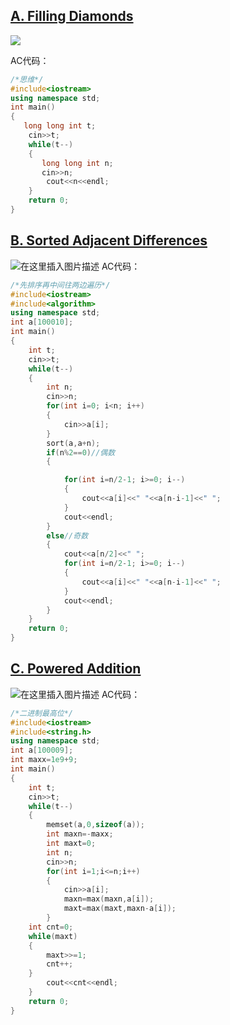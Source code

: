 
## [A. Filling Diamonds](https://codeforces.com/contest/1339/problem/A)

![ ](https://img-blog.csdnimg.cn/20200413171212947.png?x-oss-process=image/watermark,type_ZmFuZ3poZW5naGVpdGk,shadow_10,text_aHR0cHM6Ly9ibG9nLmNzZG4ubmV0L3FxXzQ1ODQ1NDA0,size_16,color_FFFFFF,t_70#pic_center)

AC代码：

```cpp
/*思维*/
#include<iostream>
using namespace std;
int main()
{
   long long int t;
    cin>>t;
    while(t--)
    {
       long long int n;
       cin>>n;
        cout<<n<<endl;
    }
    return 0;
}
```

## [B. Sorted Adjacent Differences](https://codeforces.com/contest/1339/problem/B)

   ![在这里插入图片描述](https://img-blog.csdnimg.cn/2020041317244110.png?x-oss-process=image/watermark,type_ZmFuZ3poZW5naGVpdGk,shadow_10,text_aHR0cHM6Ly9ibG9nLmNzZG4ubmV0L3FxXzQ1ODQ1NDA0,size_16,color_FFFFFF,t_70#pic_center)
AC代码：

```cpp
/*先排序再中间往两边遍历*/
#include<iostream>
#include<algorithm>
using namespace std;
int a[100010];
int main()
{
    int t;
    cin>>t;
    while(t--)
    {
        int n;
        cin>>n;
        for(int i=0; i<n; i++)
        {
            cin>>a[i];
        }
        sort(a,a+n);
        if(n%2==0)//偶数
        {

            for(int i=n/2-1; i>=0; i--)
            {
                cout<<a[i]<<" "<<a[n-i-1]<<" ";
            }
            cout<<endl;
        }
        else//奇数
        {
            cout<<a[n/2]<<" ";
            for(int i=n/2-1; i>=0; i--)
            {
                cout<<a[i]<<" "<<a[n-i-1]<<" ";
            }
            cout<<endl;
        }
    }
    return 0;
}
```

## [C. Powered Addition](https://codeforces.com/contest/1339/problem/C)

![在这里插入图片描述](https://img-blog.csdnimg.cn/20200413173348848.png?x-oss-process=image/watermark,type_ZmFuZ3poZW5naGVpdGk,shadow_10,text_aHR0cHM6Ly9ibG9nLmNzZG4ubmV0L3FxXzQ1ODQ1NDA0,size_16,color_FFFFFF,t_70#pic_center)
AC代码：
```cpp
/*二进制最高位*/
#include<iostream>
#include<string.h>
using namespace std;
int a[100009];
int maxx=1e9+9;
int main()
{
    int t;
    cin>>t;
    while(t--)
    {
        memset(a,0,sizeof(a));
        int maxn=-maxx;
        int maxt=0;
        int n;
        cin>>n;
        for(int i=1;i<=n;i++)
        {
            cin>>a[i];
            maxn=max(maxn,a[i]);
            maxt=max(maxt,maxn-a[i]);
        }
    int cnt=0;
    while(maxt)
    {
        maxt>>=1;
        cnt++;
    }
        cout<<cnt<<endl;
    }
    return 0;
}
```
